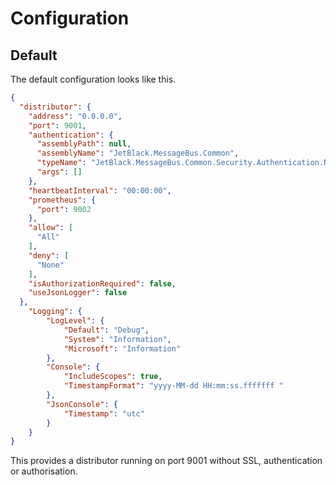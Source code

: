 # Configuration

## Default

The default configuration looks like this.

```json
{
  "distributor": {
    "address": "0.0.0.0",
    "port": 9001,
    "authentication": {
      "assemblyPath": null,
      "assemblyName": "JetBlack.MessageBus.Common",
      "typeName": "JetBlack.MessageBus.Common.Security.Authentication.NullAuthenticator",
      "args": []
    },
    "heartbeatInterval": "00:00:00",
    "prometheus": {
      "port": 9002
    },
    "allow": [
      "All"
    ],
    "deny": [
      "None"
    ],
    "isAuthorizationRequired": false,
    "useJsonLogger": false
  },
    "Logging": {
        "LogLevel": {
            "Default": "Debug",
            "System": "Information",
            "Microsoft": "Information"
        },
        "Console": {
            "IncludeScopes": true,
            "TimestampFormat": "yyyy-MM-dd HH:mm:ss.fffffff "
        },
        "JsonConsole": {
            "Timestamp": "utc"
        }
    }
}
```

This provides a distributor running on port 9001 without SSL,
authentication or authorisation.
